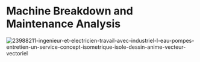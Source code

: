 # Machine Breakdown and Maintenance Analysis

![23988211-ingenieur-et-electricien-travail-avec-industriel-l-eau-pompes-entretien-un-service-concept-isometrique-isole-dessin-anime-vecteur-vectoriel](https://github.com/user-attachments/assets/9117f92e-5fbc-4ff9-b7c3-4b8be7f30b9a)

